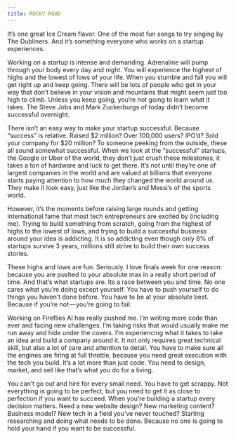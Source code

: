 ```yaml
---
title: ROCKY ROAD
---
```


It’s one great Ice Cream flavor. One of the most fun songs to try singing by The Dubliners. And it’s something everyone who works on a startup experiences.

Working on a startup is intense and demanding. Adrenaline will pump through your body every day and night. You will experience the highest of highs and the lowest of lows of your life. When you stumble and fall you will get right up and keep going. There will be lots of people who get in your way that don’t believe in your vision and mountains that might seem just too high to climb. Unless you keep going, you’re not going to learn what it takes. The Steve Jobs and Mark Zuckerburgs of today didn’t become successful overnight.

There isn’t an easy way to make your startup successful. Because “success” is relative. Raised $2 million? Over 100,000 users? IPO’d? Sold your company for $20 million? To someone peeking from the outside, these all sound somewhat successful. When we look at the “successful” startups, the Google or Uber of the world, they don’t just crush these milestones, it takes a ton of hardware and luck to get there. It’s not until they’re one of largest companies in the world and are valued at billions that everyone starts paying attention to how much they changed the world around us. They make it look easy, just like the Jordan’s and Messi’s of the sports world.

However, it’s the moments before raising large rounds and getting international fame that most tech entrepreneurs are excited by (including me). Trying to build something from scratch, going from the highest of highs to the lowest of lows, and trying to build a successful business around your idea is addicting. It is so addicting even though only 8% of startups survive 3 years, millions still strive to build their own success stories.

These highs and lows are fun. Seriously. I love finals week for one reason: because you are pushed to your absolute max in a really short period of time. And that’s what startups are. Its a race between you and time. No one cares what you’re doing except yourself. You have to push yourself to do things you haven’t done before. You have to be at your absolute best. Because if you’re not — you’re going to fail.

Working on Fireflies AI has really pushed me. I’m writing more code than ever and facing new challenges. I’m taking risks that would usually make me run away and hide under the covers. I’m experiencing what it takes to take an idea and build a company around it. It not only requires great technical skill, but also a lot of care and attention to detail. You have to make sure all the engines are firing at full throttle, because you need great execution with the tech you build. It’s a lot more than just code. You need to design, market, and sell like that’s what you do for a living.

You can’t go out and hire for every small need. You have to get scrappy. Not everything is going to be perfect, but you need to get it as close to perfection if you want to succeed. When you’re building a startup every decision matters. Need a new website design? New marketing content? Business model? New tech in a field you’ve never touched? Starting researching and doing what needs to be done. Because no one is going to hold your hand if you want to be successful.

